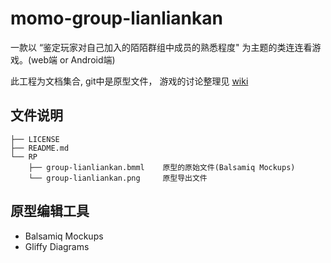 momo-group-lianliankan
======================

一款以 “鉴定玩家对自己加入的陌陌群组中成员的熟悉程度" 为主题的类连连看游戏。(web端 or Android端)

此工程为文档集合, git中是原型文件， 游戏的讨论整理见 [wiki](https://github.com/deggs7/momo-group-lianliankan/wiki)


## 文件说明

    ├── LICENSE
    ├── README.md
    └── RP
        ├── group-lianliankan.bmml    原型的原始文件(Balsamiq Mockups)
        └── group-lianliankan.png     原型导出文件


## 原型编辑工具

* Balsamiq Mockups
* Gliffy Diagrams
